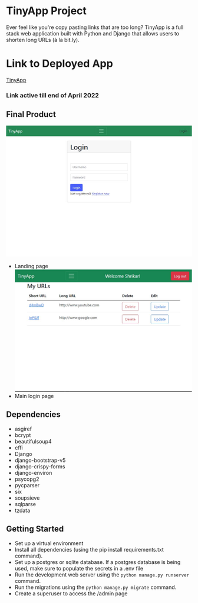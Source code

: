 # TinyApp Project

Ever feel like you're copy pasting links that are too long? TinyApp is a full stack web application built with Python and Django that allows users to shorten long URLs (à la bit.ly).

# Link to Deployed App

[TinyApp](http://shrikarK.pythonanywhere.com)
### Link active till end of April 2022 ###

## Final Product

![Login Page](Images/LandingPage.JPG)
* Landing page
![Main Page](Images/MainPage.JPG)
* Main login page

## Dependencies

- asgiref
- bcrypt
- beautifulsoup4
- cffi
- Django
- django-bootstrap-v5
- django-crispy-forms
- django-environ
- psycopg2
- pycparser
- six
- soupsieve
- sqlparse
- tzdata


## Getting Started

- Set up a virtual environment
- Install all dependencies (using the pip install requirements.txt command).
- Set up a postgres or sqlite database.  If a postgres database is being used, make sure to populate the secrets in a .env file
- Run the development web server using the `python manage.py runserver` command.
- Run the migrations using the `python manage.py migrate` command.
- Create a superuser to access the /admin page